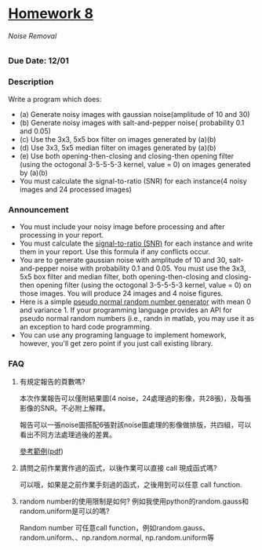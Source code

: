 # [Homework 8](http://cv2.csie.ntu.edu.tw/CV/hw2019/hw8.html)
###### Noise Removal
### Due Date: 12/01
### Description
Write a program which does:
 * (a) Generate noisy images with gaussian noise(amplitude of 10 and 30)
 * (b) Generate noisy images with salt-and-pepper noise( probability 0.1 and 0.05)
 * (c) Use the 3x3, 5x5 box filter on images generated by (a)(b)
 * (d) Use 3x3, 5x5 median filter on images generated by (a)(b)
 * (e) Use both opening-then-closing and closing-then opening filter (using the octogonal 3-5-5-5-3 kernel, value = 0) on images generated by (a)(b)
 * You must calculate the signal-to-ratio (SNR) for each instance(4 noisy images and 24 processed images)
### Announcement
 * You must include your noisy image before processing and after processing in your report.
 * You must calculate the [signal-to-ratio (SNR)](http://cv2.csie.ntu.edu.tw/CV/_material/snr.pdf) for each instance and write them in your report. Use this formula if any conflicts occur.
 * You are to generate gaussian noise with amplitude of 10 and 30, salt-and-pepper noise with probability 0.1 and 0.05. You must use the 3x3, 5x5 box filter and median filter, both opening-then-closing and closing-then opening filter (using the octogonal 3-5-5-5-3 kernel, value = 0) on those images. You will produce 24 images and 4 noise figures.
 * Here is a simple [pseudo normal random number generator](http://cv2.csie.ntu.edu.tw/CV/_material/PNRG.pdf) with mean 0 and variance 1. If your programming language provides an API for pseudo normal random numbers (i.e., randn in matlab, you may use it as an exception to hard code programming.
 * You can use any programing language to implement homework, however, you'll get zero point if you just call existing library.
### FAQ
1. 有規定報告的頁數嗎?
   
   本次作業報告可以僅附結果圖(4 noise，24處理過的影像，共28張)，及每張影像的SNR。不必附上解釋。
   
   報告可以一張noise圖搭配6張對該noise圖處理的影像做排版，共四組，可以看出不同方法處理過後的差異。
   
   [參考範例](http://cv2.csie.ntu.edu.tw/CV/_material/report8_sample_%E6%94%B9.docx)([pdf](http://cv2.csie.ntu.edu.tw/CV/_material/report8_sample_%E6%94%B9.pdf))
   
2. 請問之前作業實作過的函式，以後作業可以直接 call 現成函式嗎?
   
   可以哦，如果是之前作業手刻過的函式，之後用到可以任意 call function.
   
3. random number的使用限制是如何? 例如我使用python的random.gauss和random.uniform是可以的嗎?
   
   Random number 可任意call function，例如random.gauss、random.uniform、、np.random.normal, np.random.uniform等
